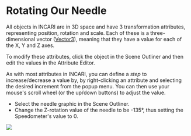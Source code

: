 # Rotating Our Needle

All objects in INCARI are in 3D space and have 3 transformation attributes, representing position, rotation and scale. Each of these is a three-dimensional vector \([Vector3](../../logic-editor/data-types/vector3.md)\), meaning that they have a value for each of the X, Y and Z axes.

To modify these attributes, click the object in the Scene Outliner and then edit the values in the Attribute Editor.

As with most attributes in INCARI, you can define a _step_ to increase/decrease a value by, by right-clicking an attribute and selecting the desired increment from the popup menu. You can then use your mouse's scroll wheel \(or the up/down buttons\) to adjust the value.

* Select the needle graphic in the Scene Outliner.
* Change the Z-rotation value of the needle to be -135°, thus setting the Speedometer's value to 0.

![](../../.gitbook/assets/5_rotation.gif)


